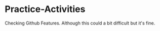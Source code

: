 # Practice-Activities
Checking Github Features. Although this could a bit difficult but it's fine. 
